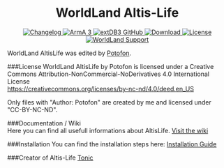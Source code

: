 <h1 align="center">WorldLand Altis-Life</h1>
<p align="center">
    <a href="https://github.com/potofon/WorldLand-AltisLife">
        <img src="https://i.imgur.com/L5iS0X1.png" alt="Changelog" />
    </a>
    <a href="https://arma3.com">
        <img src="https://img.shields.io/badge/arma3-1.80-red.svg" alt="ArmA 3" />
    </a>
    <a href="https://bitbucket.org/torndeco/extdb3">
        <img src="https://i.imgur.com/A2sEbse.png" alt="extDB3 GitHub" />
    </a>
    <a href="https://github.com/potofon/WorldLand-AltisLife/archive/master.zip">
        <img src="https://img.shields.io/badge/download-22 MB-bc0092.svg" alt="Download" />
    </a>
    <a href="https://creativecommons.org/licenses/by-nc-nd/4.0/deed.en_US">
        <img src="https://img.shields.io/badge/license-CC--BY--NC--ND-4CB697.svg" alt="License" />
    </a>
    <a href="https://spainfactory.eu">
        <img src="https://i.imgur.com/4pLhSaq.png" alt="WorldLand Support" />
    </a>
</p>

WorldLand AltisLife was edited by [Potofon](https://github.com/potofon).

###License
WorldLand AltisLife by Potofon is licensed under a Creative Commons Attribution-NonCommercial-NoDerivatives 4.0 International License</br>
https://creativecommons.org/licenses/by-nc-nd/4.0/deed.en_US</br>

Only files with "Author: Potofon" are created by me and licensed under "CC-BY-NC-ND".

###Documentation / Wiki</br>
Here you can find all usefull informations about AltisLife. [Visit the wiki](https://github.com/potofon/WorldLand-AltisLife/wiki)

###Installation
You can find the installation steps here: [Installation Guide](https://github.com/potofon/WorldLand-AltisLife/wiki)

###Creator of Altis-Life
[Tonic](https://github.com/TAWTonic)
